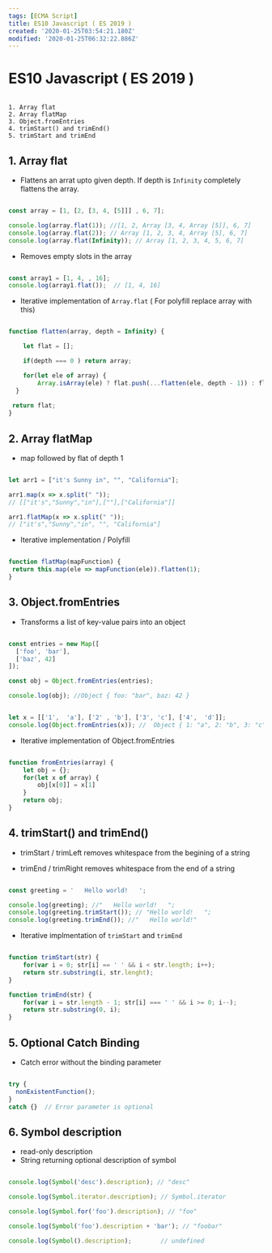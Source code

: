 ```yaml
---
tags: [ECMA Script]
title: ES10 Javascript ( ES 2019 )
created: '2020-01-25T03:54:21.180Z'
modified: '2020-01-25T06:32:22.886Z'
---
```


# ES10 Javascript ( ES 2019 )

```

1. Array flat
2. Array flatMap
3. Object.fromEntries
4. trimStart() and trimEnd()
5. trimStart and trimEnd

```


## 1. Array flat

* Flattens an arrat upto given depth. If depth is `Infinity` completely flattens the array.


```js

const array = [1, [2, [3, 4, [5]]] , 6, 7];

console.log(array.flat(1)); //[1, 2, Array [3, 4, Array [5]], 6, 7]
console.log(array.flat(2)); // Array [1, 2, 3, 4, Array [5], 6, 7]
console.log(array.flat(Infinity)); // Array [1, 2, 3, 4, 5, 6, 7]


```



* Removes empty slots in the array

```js

const array1 = [1, 4, , 16];
console.log(array1.flat());  // [1, 4, 16]

```

* Iterative implementation of `Array.flat` ( For polyfill replace array with this)

```js

function flatten(array, depth = Infinity) {

    let flat = [];

    if(depth === 0 ) return array;

    for(let ele of array) {
        Array.isArray(ele) ? flat.push(...flatten(ele, depth - 1)) : flat.push(ele);      
  }
  
 return flat;
}

```

## 2. Array flatMap


* map followed by flat of depth 1


```js

let arr1 = ["it's Sunny in", "", "California"];

arr1.map(x => x.split(" "));
// [["it's","Sunny","in"],[""],["California"]]

arr1.flatMap(x => x.split(" "));
// ["it's","Sunny","in", "", "California"]


```
* Iterative implementation / Polyfill

```js

function flatMap(mapFunction) {
 return this.map(ele => mapFunction(ele)).flatten(1);
}


```

## 3. Object.fromEntries

* Transforms a list of key-value pairs into an object

```js

const entries = new Map([
  ['foo', 'bar'],
  ['baz', 42]
]);

const obj = Object.fromEntries(entries);

console.log(obj); //Object { foo: "bar", baz: 42 }


let x = [['1',  'a'], ['2' , 'b'], ['3', 'c'], ['4',  'd']];
console.log(Object.fromEntries(x)); //  Object { 1: "a", 2: "b", 3: "c", 4: "d" }

```

* Iterative implementation of Object.fromEntries

```js

function fromEntries(array) {
  	let obj = {};
	for(let x of array) {
    	obj[x[0]] = x[1]
    }
  	return obj;
}

```

## 4. trimStart() and trimEnd()

* trimStart / trimLeft removes whitespace from the begining of a string

* trimEnd / trimRight removes whitespace from the end of a string

```js

const greeting = '   Hello world!   ';

console.log(greeting); //"   Hello world!   ";
console.log(greeting.trimStart()); // "Hello world!   ";
console.log(greeting.trimEnd()); //"   Hello world!"

```

* Iterative implmentation of `trimStart` and `trimEnd`

```js

function trimStart(str) {
	for(var i = 0; str[i] == ' ' && i < str.length; i++);
	return str.substring(i, str.lenght);
}

function trimEnd(str) {
	for(var i = str.length - 1; str[i] === ' ' && i >= 0; i--);
  	return str.substring(0, i);
}

```

## 5. Optional Catch Binding 

* Catch error without the binding parameter

```js

try {
  nonExistentFunction();
}
catch {}  // Error parameter is optional

```

## 6. Symbol description

* read-only description
* String returning optional description of symbol

```js

console.log(Symbol('desc').description); // "desc"

console.log(Symbol.iterator.description); // Symbol.iterator

console.log(Symbol.for('foo').description); // "foo"

console.log(Symbol('foo').description + 'bar'); // "foobar"

console.log(Symbol().description);        // undefined

```
